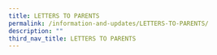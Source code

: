 ```yaml
---
title: LETTERS TO PARENTS
permalink: /information-and-updates/LETTERS-TO-PARENTS/
description: ""
third_nav_title: LETTERS TO PARENTS
---
```

